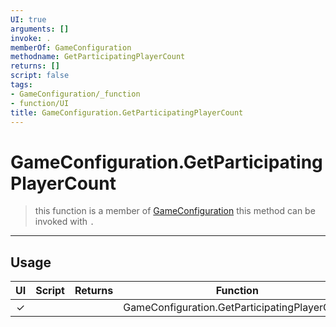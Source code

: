 ```yaml
---
UI: true
arguments: []
invoke: .
memberOf: GameConfiguration
methodname: GetParticipatingPlayerCount
returns: []
script: false
tags:
- GameConfiguration/_function
- function/UI
title: GameConfiguration.GetParticipatingPlayerCount
---
```

# GameConfiguration.GetParticipatingPlayerCount
> this function is a member of [GameConfiguration](civ-6/lua/GameConfiguration.md)
> this method can be invoked with `.`
-----
## Usage
|  UI | Script | Returns | Function | Arguments |
|:---:|:------:|-------:|:--------:|:---------|
|✓| ||GameConfiguration.GetParticipatingPlayerCount||
